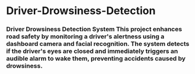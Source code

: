 # Driver-Drowsiness-Detection
### Driver Drowsiness Detection System  This project enhances road safety by monitoring a driver's alertness using a dashboard camera and facial recognition. The system detects if the driver's eyes are closed and immediately triggers an audible alarm to wake them, preventing accidents caused by drowsiness.
